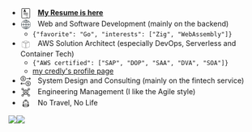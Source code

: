 - <img src="/img/resume-icon.png" align="center" width="20x" />　__[My Resume is here](https://gist.github.com/goldeneggg/7bf0324258e67cff9ed575119cca7a46)__
- <img src="/img/p-web.svg" align="center" width="20x" />　Web and Software Development (mainly on the backend)
  - `{"favorite": "Go", "interests": ["Zig", "WebAssembly"]}`
- <img src="/img/p-aws.svg" align="center" width="20x" />　AWS Solution Architect (especially DevOps, Serverless and Container Tech)
  - `{"AWS certified": ["SAP", "DOP", "SAA", "DVA", "SOA"]}`
  - [my credly's profile page](https://www.credly.com/users/fuminori-sakamoto/badges)
- <img src="/img/p-fin.svg" align="center" width="20x" />　System Design and Consulting (mainly on the fintech service)
- <img src="/img/p-mgr.svg" align="center" width="20x" />　Engineering Management (I like the Agile style)
- <img src="/img/p-backpacker.svg" align="center" width="20x" />　No Travel, No Life

<a href="https://github.com/anuraghazra/github-readme-stats">
  <img align="left" src="https://github-readme-stats.vercel.app/api?username=goldeneggg&count_private=true&show_icons=true" />
</a>
<a href="https://github.com/anuraghazra/github-readme-stats">
  <img align="left" src="https://github-readme-stats.vercel.app/api/top-langs/?username=goldeneggg&hide=html,coffeescript" />
</a>
